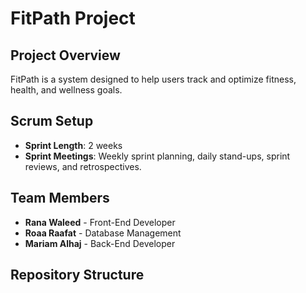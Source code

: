 # FitPath Project

## Project Overview
FitPath is a system designed to help users track and optimize fitness, health, and wellness goals.

## Scrum Setup
- **Sprint Length**: 2 weeks
- **Sprint Meetings**: Weekly sprint planning, daily stand-ups, sprint reviews, and retrospectives.

## Team Members
- **Rana Waleed** - Front-End Developer
- **Roaa Raafat** - Database Management
- **Mariam Alhaj** - Back-End Developer

## Repository Structure
